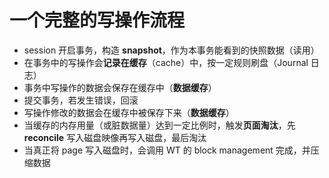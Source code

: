 # 一个完整的写操作流程

- session 开启事务，构造 **snapshot**，作为本事务能看到的快照数据（读用）
- 在事务中的写操作会**记录在缓存**（cache）中，按一定规则刷盘（Journal 日志）
- 事务中写操作的数据会保存在缓存中（**数据缓存**）
- 提交事务，若发生错误，回滚
- 写操作修改的数据会在缓存中被保存下来（**数据缓存**）
- 当缓存的内存用量（或脏数据量）达到一定比例时，触发**页面淘汰**，先 **reconcile** 写入磁盘映像再写入磁盘，最后淘汰
- 当真正将 page 写入磁盘时，会调用 WT 的 block management 完成，并压缩数据
